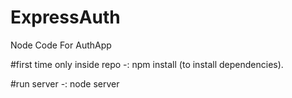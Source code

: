 # ExpressAuth
Node Code For AuthApp

#first time only inside repo -:
npm install (to install dependencies).

#run server -:
node server
